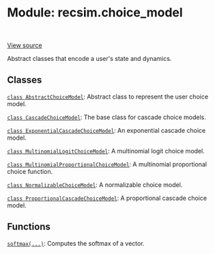 <div itemscope itemtype="http://developers.google.com/ReferenceObject">
<meta itemprop="name" content="recsim.choice_model" />
<meta itemprop="path" content="Stable" />
</div>

# Module: recsim.choice_model

<table class="tfo-notebook-buttons tfo-api" align="left">
</table>

<a target="_blank" href="https://github.com/google-research/recsim/recsim/choice_model.py">View
source</a>

Abstract classes that encode a user's state and dynamics.

<!-- Placeholder for "Used in" -->

## Classes

[`class AbstractChoiceModel`](../recsim/choice_model/AbstractChoiceModel.md):
Abstract class to represent the user choice model.

[`class CascadeChoiceModel`](../recsim/choice_model/CascadeChoiceModel.md): The
base class for cascade choice models.

[`class ExponentialCascadeChoiceModel`](../recsim/choice_model/ExponentialCascadeChoiceModel.md):
An exponential cascade choice model.

[`class MultinomialLogitChoiceModel`](../recsim/choice_model/MultinomialLogitChoiceModel.md):
A multinomial logit choice model.

[`class MultinomialProportionalChoiceModel`](../recsim/choice_model/MultinomialProportionalChoiceModel.md):
A multinomial proportional choice function.

[`class NormalizableChoiceModel`](../recsim/choice_model/NormalizableChoiceModel.md):
A normalizable choice model.

[`class ProportionalCascadeChoiceModel`](../recsim/choice_model/ProportionalCascadeChoiceModel.md):
A proportional cascade choice model.

## Functions

[`softmax(...)`](../recsim/choice_model/softmax.md): Computes the softmax of a
vector.
